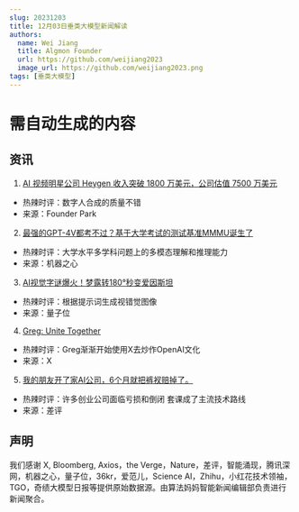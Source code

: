 ```yaml
---
slug: 20231203
title: 12月03日垂类大模型新闻解读
authors:
  name: Wei Jiang
  title: Algmon Founder
  url: https://github.com/weijiang2023
  image_url: https://github.com/weijiang2023.png
tags: [垂类大模型]
---
```


# 需自动生成的内容
## 资讯

1. [AI 视频明星公司 Heygen 收入突破 1800 万美元，公司估值 7500 万美元](https://mp.weixin.qq.com/s/OK9Jguh5Ku2l4kpSFHW_7Q)
* 热辣时评：数字人合成的质量不错
* 来源：Founder Park

2. [最强的GPT-4V都考不过？基于大学考试的测试基准MMMU诞生了](https://mp.weixin.qq.com/s/_DUjP4JRpsjXl3ybhakHIA)
* 热辣时评：大学水平多学科问题上的多模态理解和推理能力
* 来源：机器之心

3. [AI视觉字谜爆火！梦露转180°秒变爱因斯坦](https://mp.weixin.qq.com/s/BmS1YRBntx1_x0YSt-PISQ)
* 热辣时评：根据提示词生成视错觉图像
* 来源：量子位

4. [Greg: Unite Together](https://twitter.com/gdb/status/1731050800309539051)
* 热辣时评：Greg渐渐开始使用X去炒作OpenAI文化
* 来源：X

5. [我的朋友开了家AI公司，6个月就把裤衩赔掉了。](https://mp.weixin.qq.com/s/DoF_Scs7OgruquQu0cFqbA)
* 热辣时评：许多创业公司面临亏损和倒闭 套课成了主流技术路线
* 来源：差评

## 声明

我们感谢 X, Bloomberg, Axios，the Verge，Nature，差评，智能涌现，腾讯深网，机器之心，量子位，36kr，爱范儿，Science AI，Zhihu，小红花技术领袖，TGO，奇绩大模型日报等提供原始数据源。由算法妈妈智能新闻编辑部负责进行新闻聚合。